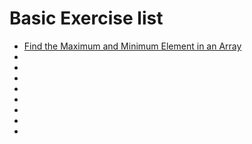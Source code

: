 # Basic Exercise list
- <a href=""> Find the Maximum and Minimum Element in an Array </a>
- <a href="">  </a>
- <a href="">  </a>
- <a href="">  </a>
- <a href="">  </a>
- <a href="">  </a>
- <a href="">  </a>
- <a href="">  </a>
- <a href="">  </a>




